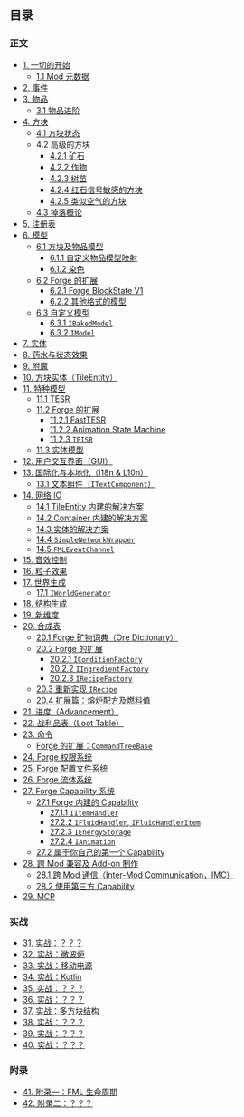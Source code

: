 ## 目录

### 正文

* [1. 一切的开始](chapter-1/index.md)
  * [1.1 Mod 元数据](chapter-1/metadata.md)
* [2. 事件](chapter-2/index.md)
* [3. 物品](chapter-3/index.md)
  * [3.1 物品进阶](chapter-3/advanced-item.md)
* [4. 方块](chapter-4/index.md)
  * [4.1 方块状态](chapter-4/block-state.md)
  * 4.2 高级的方块
    * [4.2.1 矿石](chapter-4/advanced/ore.md)
    * [4.2.2 作物](chapter-4/advanced/crop.md)
    * [4.2.3 树苗](chapter-4/advanced/sapling.md)
    * [4.2.4 红石信号敏感的方块](chapter-4/advanced/redstone-sensitive.md)
    * [4.2.5 类似空气的方块](chapter-4/advanced/air-like.md)
  * [4.3 掉落概论](chapter-4/block-drop.md)
* [5. 注册表](chapter-5/index.md)
* [6. 模型](chapter-6/index.md)
  * [6.1 方块及物品模型](chapter-6/vanilla/index.md)
    * [6.1.1 自定义物品模型映射](chapter-6/vanilla/custom-mesh.md)
    * [6.1.2 染色](chapter-6/vanilla/tint.md)
  * [6.2 Forge 的扩展](chapter-6/forge-extension/index.md)
    * [6.2.1 Forge BlockState V1](chapter-6/forge-extension/forge-v1.md)
    * [6.2.2 其他格式的模型](chapter-6/forge-extension/other-format.md)
  * [6.3 自定义模型](chapter-6/custom-model/index.md)
    * [6.3.1 `IBakedModel`](chapter-6/custom-model/index.md#Baked%20Model)
    * [6.3.2 `IModel`](chapter-6/custom-model/forge-extension.md)
* [7. 实体](chapter-7/index.md)
* [8. 药水与状态效果](chapter-8/index.md)
* [9. 附魔](chapter-9/index.md)
* [10. 方块实体（TileEntity）](chapter-10/index.md)
* [11. 特种模型](chapter-11/index.md)
  * [11.1 TESR](chapter-11/tesr.md)
  * [11.2 Forge 的扩展](chapter-11/forge-extension/index.md)
    * [11.2.1 FastTESR](chapter-11/forge-extension/fast-tesr.md)
    * [11.2.2 Animation State Machine](chapter-11/forge-extension/animation.md)
    * [11.2.3 `TEISR`](chapter-11/tesr/teisr.md)
  * [11.3 实体模型](chapter-11/render.md)
* [12. 用户交互界面（GUI）](chapter-12/index.md)
* [13. 国际化与本地化（I18n & L10n）](chapter-13/index.md)
  * [13.1 文本组件（`ITextComponent`）](chapter-13/text-component.md)
* [14. 网络 IO](chapter-14/index.md)
  * [14.1 TileEntity 内建的解决方案](chapter-14/tile-entity-sync.md)
  * [14.2 Container 内建的解决方案](chapter-14/container-sync.md)
  * [14.3 实体的解决方案](chapter-14/entity-sync.md)
  * [14.4 `SimpleNetworkWrapper`](chapter-14/built-in-solution/simple-network-wrapper.md)
  * [14.5 `FMLEventChannel`](chapter-14/built-in-solution/fml-event-channel.md)
* [15. 音效控制](chapter-15/index.md)
* [16. 粒子效果](chapter-16/index.md)
* [17. 世界生成](chapter-17/index.md)
  * [17.1 `IWorldGenerator`](chapter-17/fml-world-gen-interface.md)
* [18. 结构生成](chapter-18/index.md)
* [19. 新维度](chapter-19/index.md)
* [20. 合成表](chapter-20/index.md)
  * [20.1 Forge 矿物词典（Ore Dictionary）](chapter-20/ore-dictionary.md)
  * [20.2 Forge 的扩展](chapter-20/forge-extension/index.md)
    * [20.2.1 `IConditionFactory`](chapter-20/forge-recipe-condition.md)
    * [20.2.2 `IIngredientFactory`](chapter-20/forge-ingredient-factory.md)
    * [20.2.3 `IRecipeFactory`](chapter-20/forge-recipe-factory.md)
  * [20.3 重新实现 `IRecipe`](chapter-20/custom-recipe.md)
  * [20.4 扩展篇：熔炉配方及燃料值](chapter-20/vanilla-furnace.md)
* [21. 进度（Advancement）](chapter-21/index.md)
* [22. 战利品表（Loot Table）](chapter-22/index.md)
* [23. 命令](chapter-23/index.md)
  * [Forge 的扩展：`CommandTreeBase`](chapter-23/command-tree.md)
* [24. Forge 权限系统](chapter-24/index.md)
* [25. Forge 配置文件系统](chapter-25/index.md)
* [26. Forge 流体系统](chapter-26/index.md)
* [27. Forge Capability 系统](chapter-27/index.md)
  * [27.1 Forge 内建的 Capability](chapter-27/built-in/index.md)
    * [27.1.1 `IItemHandler`](chapter-27/built-in/item.md)
    * [27.2.2 `IFluidHandler`, `IFluidHandlerItem`](chapter-27/built-in/fluid.md)
    * [27.2.3 `IEnergyStorage`](chapter-27/built-in/energy.md)
    * [27.2.4 `IAnimation`](chapter-27/built-in/animation.md)
  * [27.2 属于你自己的第一个 Capability](chapter-27/custom.md)
* [28. 跨 Mod 兼容及 Add-on 制作](chapter-28/index.md)
  * [28.1 跨 Mod 通信（Inter-Mod Communication，IMC）](chapter-28/imc.md)
  * [28.2 使用第三方 Capability](chapter-28/3rd-party-cap.md)
* [29. MCP](chapter-29/index.md)

<!--
待考虑：
1. 调试：
 - Crash report 内容追加（`ICrashCallable`）
 - F3 debug 界面内容追加
 - 原版内置的 profiler /debug 命令
 - Logger 的使用
 - Eclipse/IDEA 的调试器？

2.键盘及鼠标输入
 - 热键注册
 - 如何追踪鼠标位置？

3. 数据迁移
 - 注册表系统自带的重映射（RegistryEvent.MissingMapping<T>)
 - 原版的 DataFix 及 Forge 的扩展

4. ForgeGradle
  - minecraft {}
    - version
    - mapping
    - useDepAt
  - deobfCompile, deobfProvided
 -->

### 实战

* [31. 实战：？？？](chapter-31/index.md)
* [32. 实战：微波炉](chapter-32/index.md)
* [33. 实战：移动电源](chapter-33/index.md)
* [34. 实战：Kotlin](chapter-34/index.md)
* [35. 实战：？？？](chapter-35/index.md)
* [36. 实战：？？？](chapter-36/index.md)
* [37. 实战：多方块结构](chapter-37/index.md)
* [38. 实战：？？？](chapter-38/index.md)
* [39. 实战：？？？](chapter-39/index.md)
* [40. 实战：？？？](chapter-40/index.md)

### 附录

* [41. 附录一：FML 生命周期](chapter-41/index.md)
* [42. 附录二：？？？](chapter-42/index.md)
